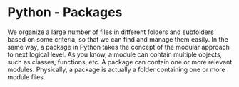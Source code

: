 # Python - Packages
We organize a large number of files in different folders and subfolders based on some criteria, so that we can find and manage them easily. In the same way, a package in Python takes the concept of the modular approach to next logical level. As you know, a module can contain multiple objects, such as classes, functions, etc. A package can contain one or more relevant modules. Physically, a package is actually a folder containing one or more module files.

